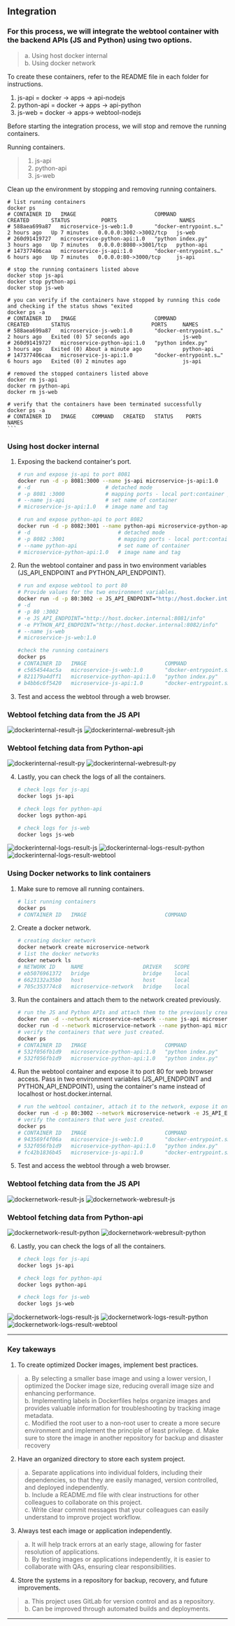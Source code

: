 ## Integration

### For this process, we will integrate the webtool container with the backend APIs (JS and Python) using two options.
> a. Using host docker internal     
> b. Using docker network   

To create these containers, refer to the README file in each folder for instructions.

1. js-api = docker -> apps -> api-nodejs
2. python-api = docker -> apps -> api-python
3. js-web = docker -> apps-> webtool-nodejs

Before starting the integration process, we will stop and remove the running containers.

Running containers.

> 1. js-api 
> 2. python-api 
> 3. js-web 

Clean up the environment by stopping and removing running containers.

    
    # list running containers
    docker ps
    # CONTAINER ID   IMAGE                         COMMAND                  CREATED       STATUS          PORTS                    NAMES
    # 588aea699a87   microservice-js-web:1.0       "docker-entrypoint.s…"   2 hours ago   Up 7 minutes   0.0.0.0:3002->3002/tcp   js-web
    # 260d91419727   microservice-python-api:1.0   "python index.py"        3 hours ago   Up 7 minutes   0.0.0.0:8080->3001/tcp   python-api
    # 147377406caa   microservice-js-api:1.0       "docker-entrypoint.s…"   6 hours ago   Up 7 minutes   0.0.0.0:80->3000/tcp     js-api

    # stop the running containers listed above
    docker stop js-api
    docker stop python-api
    docker stop js-web

    # you can verify if the containers have stopped by running this code and checking if the status shows "exited
    docker ps -a
    # CONTAINER ID   IMAGE                         COMMAND                  CREATED       STATUS                          PORTS     NAMES
    # 588aea699a87   microservice-js-web:1.0       "docker-entrypoint.s…"   2 hours ago   Exited (0) 57 seconds ago                 js-web
    # 260d91419727   microservice-python-api:1.0   "python index.py"        3 hours ago   Exited (0) About a minute ago             python-api
    # 147377406caa   microservice-js-api:1.0       "docker-entrypoint.s…"   6 hours ago   Exited (0) 2 minutes ago                  js-api 

    # removed the stopped containers listed above
    docker rm js-api
    docker rm python-api
    docker rm js-web

    # verify that the containers have been terminated successfully
    docker ps -a
    # CONTAINER ID   IMAGE     COMMAND   CREATED   STATUS    PORTS     NAMES
    ```

### Using host docker internal

1. Exposing the backend container's port.

    ```bash
    # run and expose js-api to port 8081
    docker run -d -p 8081:3000 --name js-api microservice-js-api:1.0
    # -d                        # detached mode
    # -p 8081 :3000             # mapping ports - local port:container port
    # --name js-api             # set name of container
    # microservice-js-api:1.0   # image name and tag

    # run and expose python-api to port 8082
    docker run -d -p 8082:3001 --name python-api microservice-python-api:1.0
    # -d                            # detached mode
    # -p 8082 :3001                 # mapping ports - local port:container port
    # --name python-api             # set name of container
    # microservice-python-api:1.0   # image name and tag
    ```

2. Run the webtool container and pass in two environment variables (JS_API_ENDPOINT and PYTHON_API_ENDPOINT).

    ```bash
    # run and expose webtool to port 80
    # Provide values for the two environment variables.
    docker run -d -p 80:3002 -e JS_API_ENDPOINT="http://host.docker.internal:8081/info" -e PYTHON_API_ENDPOINT="http://host.docker.internal:8082/info" --name js-web microservice-js-web:1.0
    # -d                                                                # detached mode
    # -p 80 :3002                                                       # mapping ports - local port:container port
    # -e JS_API_ENDPOINT="http://host.docker.internal:8081/info"        # set a value for the JS API environment variable
    # -e PYTHON_API_ENDPOINT="http://host.docker.internal:8082/info"    # set a value for the Python API environment variable
    # --name js-web                                                     # set name of container
    # microservice-js-web:1.0                                           # image name and tag

    #check the running containers
    docker ps
    # CONTAINER ID   IMAGE                         COMMAND                  CREATED              STATUS              PORTS                    NAMES
    # c5654544ac5a   microservice-js-web:1.0       "docker-entrypoint.s…"   About a minute ago   Up About a minute   0.0.0.0:80->3002/tcp     js-web
    # 821179a4dff1   microservice-python-api:1.0   "python index.py"        15 minutes ago       Up 15 minutes       0.0.0.0:8082->3001/tcp   python-api
    # b4bb6c6f5420   microservice-js-api:1.0       "docker-entrypoint.s…"   17 minutes ago       Up 17 minutes       0.0.0.0:8081->3000/tcp   js-api
    
    ```

3. Test and access the webtool through a web browser.
### Webtool fetching data from the JS API

![dockerinternal-result-js](screenshots/docker-internal-js.png)
![dockerinternal-webresult-jsh](screenshots/docker-internal-webtool-checkjsapi.png)

### Webtool fetching data from Python-api

![dockerinternal-result-py](screenshots/docker-internal-python.png)
![dockerinternal-webresult-py](screenshots/docker-internal-webtool-checkpyapi.png)
 
4. Lastly, you can check the logs of all the containers.

    ```bash
    # check logs for js-api
    docker logs js-api

    # check logs for python-api
    docker logs python-api

    # check logs for js-web
    docker logs js-web
    ```
![dockerinternal-logs-result-js](screenshots/docker-internal-logs-js-api.png)
![dockerinternal-logs-result-python](screenshots/docker-internal-logs-python-api.png)
![dockerinternal-logs-result-webtool](screenshots/docker-internal-logs-js-web.png)


### Using Docker networks to link containers

1. Make sure to remove all running containers.

    ```bash
    # list running containers
    docker ps
    # CONTAINER ID   IMAGE                         COMMAND                  CREATED       STATUS          PORTS   
    ```

2. Create a docker network.

    ```bash
    # creating docker network
    docker network create microservice-network
    # list the docker networks
    docker network ls
    # NETWORK ID     NAME                   DRIVER    SCOPE
    # eb5076961372   bridge                 bridge    local
    # 6623132a35b0   host                   host      local
    # 705c353774c8   microservice-network   bridge    local
    ```

3. Run the containers and attach them to the network created previously.

    ```bash
    # run the JS and Python APIs and attach them to the previously created network
    docker run -d --network microservice-network --name js-api microservice-js-api:1.0
    docker run -d --network microservice-network --name python-api microservice-python-api:1.0
    # verify the containers that were just created.
    docker ps
    # CONTAINER ID   IMAGE                         COMMAND                  CREATED          STATUS          PORTS      NAMES
    # 532f056fb1d9   microservice-python-api:1.0   "python index.py"        2 seconds ago    Up 1 second     3001/tcp   python-api
    # 532f056fb1d9   microservice-python-api:1.0   "python index.py"        2 seconds ago    Up 1 second     3001/tcp   python-api
    ```
4. Run the webtool container and expose it to port 80 for web browser access. Pass in two environment variables (JS_API_ENDPOINT and PYTHON_API_ENDPOINT), using the container's name instead of localhost or host.docker.internal.

    ```bash
    # run the webtool container, attach it to the network, expose it on port 80, and use the names of the two API containers.
    docker run -d -p 80:3002 --network microservice-network -e JS_API_ENDPOINT="http://js-api:3000/info" -e PYTHON_API_ENDPOINT="http://python-api:3001/info" --name js-web microservice-js-web:1.0
    # verify the containers that were just created.
    docker ps
    # CONTAINER ID   IMAGE                         COMMAND                  CREATED         STATUS         PORTS                  NAMES
    # 943569f4f06a   microservice-js-web:1.0       "docker-entrypoint.s…"   2 seconds ago   Up 1 second    0.0.0.0:80->3002/tcp   js-web
    # 532f056fb1d9   microservice-python-api:1.0   "python index.py"        6 minutes ago   Up 6 minutes   3001/tcp               python-api
    # fc42b1836b45   microservice-js-api:1.0       "docker-entrypoint.s…"   7 minutes ago   Up 7 minutes   3000/tcp               js-api

    ```

5. Test and access the webtool through a web browser.

### Webtool fetching data from the JS API

![dockernetwork-result-js](screenshots/docker-network-js.png)
![dockernetwork-webresult-js](screenshots/docker-network-webtool-checkjs.png)

### Webtool fetching data from Python-api

![dockernetwork-result-python](screenshots/docker-network-python.png)
![dockernetwork-webresult-python](screenshots/docker-network-webtool-checkpy.png)

6. Lastly, you can check the logs of all the containers.

    ```bash
    # check logs for js-api
    docker logs js-api

    # check logs for python-api
    docker logs python-api

    # check logs for js-web
    docker logs js-web
    ```
![dockernetwork-logs-result-js](screenshots/docker-network-logs-jsapi.png)
![dockernetwork-logs-result-python](screenshots/docker-network-logs-pythonapi.png)
![dockernetwork-logs-result-webtool](screenshots/docker-network-logs-jsweb.png)


---
### Key takeways

1. To create optimized Docker images, implement best practices.

> a. By selecting a smaller base image and using a lower version, I optimized the Docker image size, reducing overall image size and enhancing performance.    
> b. Implementing labels in Dockerfiles helps organize images and provides valuable information for troubleshooting by tracking image metadata.    
> c. Modified the root user to a non-root user to create a more secure environment and implement the principle of least privilege. 
> d. Make sure to store the image in another repository for backup and disaster recovery   

2. Have an organized directory to store each system project.

> a. Separate applications into individual folders, including their dependencies, so that they are easily managed, version controlled, and deployed independently.  
> b. Include a README.md file with clear instructions for other colleagues to collaborate on this project.  
> c. Write clear commit messages that your colleagues can easily understand to improve project workflow.    

3. Always test each image or application independently.

> a. It will help track errors at an early stage, allowing for faster resolution of applications.   
> b. By testing images or applications independently, it is easier to collaborate with QAs, ensuring clear responsibilities.    

4. Store the systems in a repository for backup, recovery, and future improvements.

> a. This project uses GitLab for version control and as a repository.  
> b. Can be improved through automated builds and deployments.  

---
